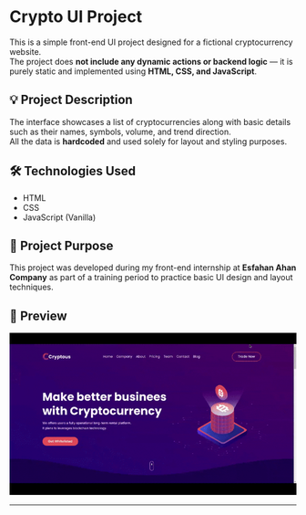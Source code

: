 # Crypto UI Project

This is a simple front-end UI project designed for a fictional cryptocurrency website.  
The project does **not include any dynamic actions or backend logic** — it is purely static and implemented using **HTML, CSS, and JavaScript**.

## 💡 Project Description

The interface showcases a list of cryptocurrencies along with basic details such as their names, symbols, volume, and trend direction.  
All the data is **hardcoded** and used solely for layout and styling purposes.

## 🛠 Technologies Used

- HTML
- CSS
- JavaScript (Vanilla)

## 📁 Project Purpose

This project was developed during my front-end internship at **Esfahan Ahan Company** as part of a training period to practice basic UI design and layout techniques.

## 📸 Preview

![Crypto UI Preview](./preview.gif)

---
